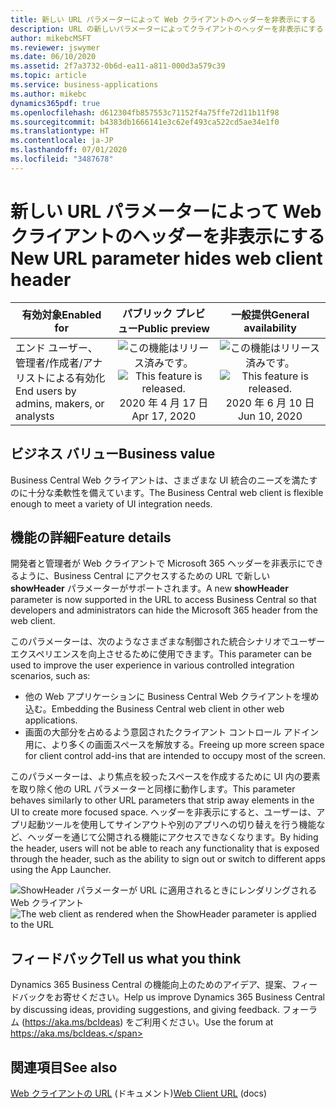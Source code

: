 ```yaml
---
title: 新しい URL パラメーターによって Web クライアントのヘッダーを非表示にする
description: URL の新しいパラメーターによってクライアントのヘッダーを非表示にする
author: mikebcMSFT
ms.reviewer: jswymer
ms.date: 06/10/2020
ms.assetid: 2f7a3732-0b6d-ea11-a811-000d3a579c39
ms.topic: article
ms.service: business-applications
ms.author: mikebc
dynamics365pdf: true
ms.openlocfilehash: d612304fb857553c71152f4a75ffe72d11b11f98
ms.sourcegitcommit: b4383db1666141e3c62ef493ca522cd5ae34e1f0
ms.translationtype: HT
ms.contentlocale: ja-JP
ms.lasthandoff: 07/01/2020
ms.locfileid: "3487678"
---
```

# <a name="new-url-parameter-hides-web-client-header"></a><span data-ttu-id="3c68d-103">新しい URL パラメーターによって Web クライアントのヘッダーを非表示にする</span><span class="sxs-lookup"><span data-stu-id="3c68d-103">New URL parameter hides web client header</span></span>


| <span data-ttu-id="3c68d-104">有効対象</span><span class="sxs-lookup"><span data-stu-id="3c68d-104">Enabled for</span></span>    |  <span data-ttu-id="3c68d-105">パブリック プレビュー</span><span class="sxs-lookup"><span data-stu-id="3c68d-105">Public preview</span></span> | <span data-ttu-id="3c68d-106">一般提供</span><span class="sxs-lookup"><span data-stu-id="3c68d-106">General availability</span></span> | 
| ---------- | :----------: |:----------: |
|<span data-ttu-id="3c68d-107">エンド ユーザー、管理者/作成者/アナリストによる有効化</span><span class="sxs-lookup"><span data-stu-id="3c68d-107">End users by admins, makers, or analysts</span></span>|<span data-ttu-id="3c68d-108">![この機能はリリース済みです。](/dynamics365-release-plan/media/green-checkmark.png "この機能はリリース済みです。")</span><span class="sxs-lookup"><span data-stu-id="3c68d-108">![This feature is released.](/dynamics365-release-plan/media/green-checkmark.png "This feature is released.")</span></span> <span data-ttu-id="3c68d-109">2020 年 4 月 17 日</span><span class="sxs-lookup"><span data-stu-id="3c68d-109">Apr 17, 2020</span></span>| <span data-ttu-id="3c68d-110">![この機能はリリース済みです。](/dynamics365-release-plan/media/green-checkmark.png "この機能はリリース済みです。")</span><span class="sxs-lookup"><span data-stu-id="3c68d-110">![This feature is released.](/dynamics365-release-plan/media/green-checkmark.png "This feature is released.")</span></span> <span data-ttu-id="3c68d-111">2020 年 6 月 10 日</span><span class="sxs-lookup"><span data-stu-id="3c68d-111">Jun 10, 2020</span></span>|


## <a name="business-value"></a><span data-ttu-id="3c68d-112">ビジネス バリュー</span><span class="sxs-lookup"><span data-stu-id="3c68d-112">Business value</span></span>
<!-- bv start -->
<span data-ttu-id="3c68d-113">Business Central Web クライアントは、さまざまな UI 統合のニーズを満たすのに十分な柔軟性を備えています。</span><span class="sxs-lookup"><span data-stu-id="3c68d-113">The Business Central web client is flexible enough to meet a variety of UI integration needs.</span></span>
<!-- bv end -->



## <a name="feature-details"></a><span data-ttu-id="3c68d-114">機能の詳細</span><span class="sxs-lookup"><span data-stu-id="3c68d-114">Feature details</span></span>
<!--feature detail start -->
<span data-ttu-id="3c68d-115">開発者と管理者が Web クライアントで Microsoft 365 ヘッダーを非表示にできるように、Business Central にアクセスするための URL で新しい **showHeader** パラメーターがサポートされます。</span><span class="sxs-lookup"><span data-stu-id="3c68d-115">A new **showHeader** parameter is now supported in the URL to access Business Central so that developers and administrators can hide the Microsoft 365 header from the web client.</span></span>

<span data-ttu-id="3c68d-116">このパラメーターは、次のようなさまざまな制御された統合シナリオでユーザー エクスペリエンスを向上させるために使用できます。</span><span class="sxs-lookup"><span data-stu-id="3c68d-116">This parameter can be used to improve the user experience in various controlled integration scenarios, such as:</span></span>

- <span data-ttu-id="3c68d-117">他の Web アプリケーションに Business Central Web クライアントを埋め込む。</span><span class="sxs-lookup"><span data-stu-id="3c68d-117">Embedding the Business Central web client in other web applications.</span></span>
- <span data-ttu-id="3c68d-118">画面の大部分を占めるよう意図されたクライアント コントロール アドイン用に、より多くの画面スペースを解放する。</span><span class="sxs-lookup"><span data-stu-id="3c68d-118">Freeing up more screen space for client control add-ins that are intended to occupy most of the screen.</span></span>

<span data-ttu-id="3c68d-119">このパラメーターは、より焦点を絞ったスペースを作成するために UI 内の要素を取り除く他の URL パラメーターと同様に動作します。</span><span class="sxs-lookup"><span data-stu-id="3c68d-119">This parameter behaves similarly to other URL parameters that strip away elements in the UI to create more focused space.</span></span> <span data-ttu-id="3c68d-120">ヘッダーを非表示にすると、ユーザーは、アプリ起動ツールを使用してサインアウトや別のアプリへの切り替えを行う機能など、ヘッダーを通じて公開される機能にアクセスできなくなります。</span><span class="sxs-lookup"><span data-stu-id="3c68d-120">By hiding the header, users will not be able to reach any functionality that is exposed through the header, such as the ability to sign out or switch to different apps using the App Launcher.</span></span>

<span data-ttu-id="3c68d-121">![ShowHeader パラメーターが URL に適用されるときにレンダリングされる Web クライアント](media/web-client-with-showheader-parameter.png "ShowHeader パラメーターが URL に適用されるときにレンダリングされる Web クライアント")</span><span class="sxs-lookup"><span data-stu-id="3c68d-121">![The web client as rendered when the ShowHeader parameter is applied to the URL](media/web-client-with-showheader-parameter.png "The web client as rendered when the ShowHeader parameter is applied to the URL")</span></span>
<!--feature detail end -->






## <a name="tell-us-what-you-think"></a><span data-ttu-id="3c68d-122">フィードバック</span><span class="sxs-lookup"><span data-stu-id="3c68d-122">Tell us what you think</span></span>
<span data-ttu-id="3c68d-123">Dynamics 365 Business Central の機能向上のためのアイデア、提案、フィードバックをお寄せください。</span><span class="sxs-lookup"><span data-stu-id="3c68d-123">Help us improve Dynamics 365 Business Central by discussing ideas, providing suggestions, and giving feedback.</span></span> <span data-ttu-id="3c68d-124">フォーラム (https://aka.ms/bcIdeas) をご利用ください。</span><span class="sxs-lookup"><span data-stu-id="3c68d-124">Use the forum at https://aka.ms/bcIdeas.</span></span>




## <a name="see-also"></a><span data-ttu-id="3c68d-125">関連項目</span><span class="sxs-lookup"><span data-stu-id="3c68d-125">See also</span></span>

<!--docs start-->
<span data-ttu-id="3c68d-126">[Web クライアントの URL](https://docs.microsoft.com/dynamics365/business-central/dev-itpro/developer/devenv-web-client-urls) (ドキュメント)</span><span class="sxs-lookup"><span data-stu-id="3c68d-126">[Web Client URL](https://docs.microsoft.com/dynamics365/business-central/dev-itpro/developer/devenv-web-client-urls) (docs)</span></span>
<!--docs end-->
